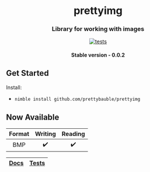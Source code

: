 <div align="center">
  
# prettyimg
### Library for working with images
[![tests](https://github.com/prettybauble/prettyimg/actions/workflows/test.yml/badge.svg)](https://github.com/prettybauble/prettyimg/actions/workflows/test.yml)

#### Stable version - 0.0.2

</div>

## Get Started
Install:

-
  ```bash
  nimble install github.com/prettybauble/prettyimg
  ```

## Now Available
|Format|Writing|Reading|
|:--:  |:--:   |:--:   |
|BMP   |✔️    |✔️     |


<div align="center">

|[Docs][]|[Tests][]|
|--------|---------|

</div>

[Docs]:https://prettybauble.github.io/prettyimg/theindex.html
[Tests]:https://github.com/prettybauble/prettyimg/tree/main/tests
